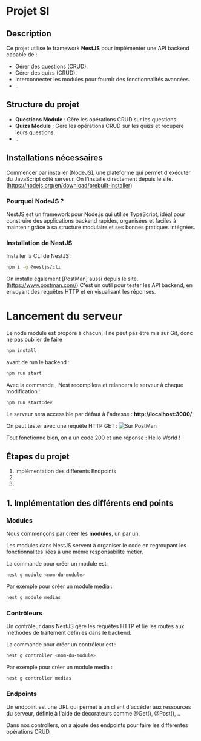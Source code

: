 # Projet SI

## **Description**
Ce projet utilise le framework **NestJS** pour implémenter une API backend capable de :
- Gérer des questions (CRUD).
- Gérer des quizs (CRUD).
- Interconnecter les modules pour fournir des fonctionnalités avancées.
- ..

## **Structure du projet**
- **Questions Module** : Gère les opérations CRUD sur les questions.
- **Quizs Module** : Gère les opérations CRUD sur les quizs et récupère leurs questions.
- .. 

## **Installations nécessaires**

Commencer par installer [NodeJS], une plateforme qui permet d'exécuter du JavaScript côté serveur. On l'installe directement depuis le site. (https://nodejs.org/en/download/prebuilt-installer)

### **Pourquoi NodeJS ?**
NestJS est un framework pour Node.js qui utilise TypeScript, idéal pour construire des applications backend rapides, organisées et faciles à maintenir grâce à sa structure modulaire et ses bonnes pratiques intégrées.

### **Installation de NestJS**

Installer la CLI de NestJS : 

``` bash
npm i -g @nestjs/cli
```



On installe également [PostMan] aussi depuis le site.  (https://www.postman.com/) 
C'est un outil pour tester les API backend, en envoyant des requêtes HTTP et en visualisant les réponses.


# **Lancement du serveur**

Le node module est propore à chacun, il ne peut pas être mis sur Git, donc ne pas oublier de faire 
``` bash
npm install
```
avant de run le backend : 
``` bash
npm run start
```
Avec la commande , Nest recompilera et relancera le serveur à chaque modification : 
``` bash
npm run start:dev
```

Le serveur sera accessible par défaut à l'adresse  :  **http://localhost:3000/**
 

On peut tester avec une requête HTTP GET :
![Sur PostMan](assets/TestLancementServeur.png)

Tout fonctionne bien, on a un code 200 et une réponse : Hello World ! 


## **Étapes du projet**

1. Implémentation des différents Endpoints
2. 
3. 


## **1. Implémentation des différents end points**
### **Modules**
Nous commençons par créer les **modules**, un par un. 


Les modules dans NestJS servent à organiser le code en regroupant les fonctionnalités liées à une même responsabilité métier.

La commande pour créer un module est : 
``` bash
nest g module <nom-du-module>
```

Par exemple pour créer un module media : 
``` bash
nest g module medias
```
### **Contrôleurs**
Un contrôleur dans NestJS gère les requêtes HTTP et lie les routes aux méthodes de traitement définies dans le backend.


La commande pour créer un contrôleur est : 
``` bash
nest g controller <nom-du-module>
```

Par exemple pour créer un module media : 
``` bash
nest g controller medias
```

### **Endpoints**
Un endpoint est une URL qui permet à un client d'accéder aux ressources du serveur, définie à l'aide de décorateurs comme @Get(), @Post(), ..

Dans nos controllers, on a ajouté des endpoints pour faire les différentes opérations CRUD. 


